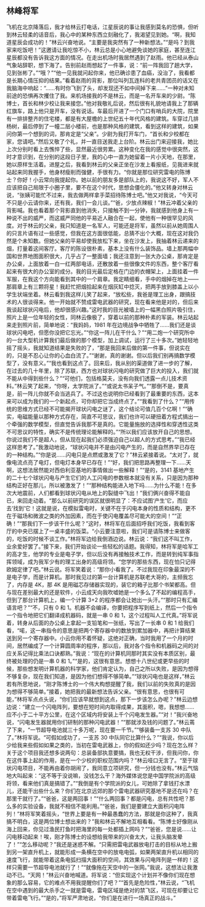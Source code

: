 ## 林峰将军

飞机在北京降落后，我才给林云打电话，江星辰说的事让我感到莫名的恐惧，但听到林云轻柔的话音后，我心中的某种东西立刻融化了，我渴望见到她。“啊，我知道星辰会成功的！”林云兴奋地说。“主要是我突然有了一种新想法。”“是吗？到我家来吃饭吧！”这邀请让我吃惊不小，林云总是小心地避免谈她的家庭，甚至连江星辰都没有告诉我这方面的情况。在走出机场时我居然遇到了赵雨。他已经从泰山气象站辞职，想下海了。告别前赵雨想起了一件事，说：“前一阵我回了趟大学，见到张彬了。”“哦？”“他一见我就问起你来，他已确诊患了血癌，没治了，我看都是长期心情压抑的结果。”看着赵雨的背影，那位叫列瓦连科的老共青团员的话又在我脑海中响起：“……有时你飞到了头，却发现还不如中间掉下来……”一种对未知前途的恐惧再次攫住了我。来机场接我的不是林云，而是一名开车来的少尉。“陈博士，首长和林少校让我来接您。”他对我敬礼后说，然后很有礼貌地请我上了那辆红旗车，路上他只是开车，没有说话。车最后开进了一个门口有哨兵的大院，院里有一排排整齐的住宅楼，都是有大屋檐的上世纪五十年代风格的建筑。车穿过几排杨树，最后停到了一幢二层小楼前，也是那种风格的建筑，看到这样的建筑，如果问你第一个想到的词，那肯定是“父亲”。少尉为我打开车门，“首长和少校都在家，您请吧。”然后又敬了个礼，并一直目送我走上台阶。林云出门来迎接我，她比上次分别时看上去憔悴了些，显然最近很劳累。这种变化在我的感觉中很突然，这时才意识到，在分别的这段日子里，我的心中一直为她留着一片小天地，在那里，她以原样生活着。进屋之后，我看到林云的父亲正坐在沙发上看报纸，见我进来就站起来同我握手，他身材瘦削而强健，手很有力。“你就是那位研究雷电的陈博士？你好！小云常向我提起你。她以前的朋友多是部队上的，我说这不好，军人不应该把自己局限于小圈子里，要不在这个时代，思想会僵化的。”他又转身对林云说，“张姨可能忙不过来，我去做两样拿手菜招待陈博士吧。”他又对我说，“今天可不只是小云请你来，还有我，我们一会儿谈。”“爸，少放点辣椒！”林云冲着父亲的背影喊。我也看着那个背影直到他消失，只接触不到一分钟，我就感到他身上有一种说不出的威严，而这威严同他的平易近人融合在一起，使他有一种很罕见的风度。对于林云的父亲，我只知道是一名军人，可能还是将军，虽然以前从她周围人的只言片语有过一些感觉，但我在这方面很低能，总猜不出个大概，现在这对我仍然是个未知数。但她父亲的平易却使我放松下来，坐在沙发上，我抽着林云递来的烟，打量着这间客厅。客厅的陈设很朴素，基本上没有什么装饰品。墙上那两幅中国和世界地图面积很大，几乎占了一整面墙；我还注意到一张大办公桌，那肯定是办公桌，上面放着一白一红两部电话，还散放着一些很像文件的东西，整个客厅看起来有很大的办公室的成分。我的目光最后定格在门边的衣帽架上，上面挂着一件军服，在我这个方向能看到其中的一个肩章。我定睛细看，手中的烟掉在地上——那肩章上有三颗将星！我赶忙把烟拾起来在烟灰缸中捻灭，把两手放到膝盖上以小学生状端坐着。林云看到我这样儿笑了起来，“放松些，我爸是理工出身，跟搞技术的人很谈得来。他一开始就不赞成雷电武器的研究，现在看来他是对的，但后来我谈起球状闪电后，他却很感兴趣。”这时我的目光被墙上的一幅黑白照片吸引住，照片上是一位年轻的女性，同林云像极了，穿着以前的那种朴素的军装。林云站起来走到照片前，简单地说：“我妈妈，1981 年在边境战争中牺牲了……我们还是谈球状闪电吧，但愿你没把它忘光。”“你这一阵儿在干什么？”“用二炮一个研究所中的一台大型机计算我们最后做的那个模型，加上调试，运行了三十多次。”她轻轻地摇了摇头，我就知道结果是失败的了，“那是我回来后做的第一件事，但说实在的，只是不忍心让你的心血白流了。”“谢谢，真的谢谢。但以后我们别再搞数学模型了，没有意义。”“我也看到这点了。回来后，我从别的渠道做了进一步的了解，在过去的几十年里，除了苏联，西方也对球状闪电的研究做了巨大的投入，我们就不能从中得到些什么？”“可他们，包括格莫夫，没有向我们透露一点儿技术资料。”林云笑了起来，“你呀，太学院派了。”“或说太书呆子气。”“那倒不是，要真是，前一阵儿你就不会当逃兵了。不过这也说明你已经看到了最重要的东西，这本来可以成为我们的一个新起点，可你却把它当成终点了。”“我看到了什么？”“用传统的思维方式已经不可能揭开球状闪电之谜了，这个结论可值几百个亿啊！”“确实，电磁能量以那种方式存在，简直不可思议，我们也许可以硬扭着方程式搞出一个牵强的数学模型，但直觉告诉我那不是真的。它能量施放的选择性和穿透性这类不可思议的特性，确实不是传统理论能解释的。”“所以我们应该放开自己的思想。你说过我们不是超人，但从现在起我们必须强迫自己以超人的方式思考。”“我已经这样思考了。”我激动地说，“球状闪电并不是由闪电产生的，而是自然界早已存在的一种结构。”“你是说……闪电只是点燃或激发了它？”林云紧接着说。“太对了，就像电流点亮了电灯，但电灯本身早已存在！”“好，我们把思路再整理一下……天啊，这想法居然能对西伯利亚基地的事情做出一些解释！”“是的，3141 基地产生的二十七个球状闪电与产生它们的人工闪电的参数根本就没有关系，只是因为那种结构正好在那儿，所以被激发了！”“那种结构能进入地下吗……为什么不能！在多次大地震前，人们都看到球状闪电从地上的裂缝中飞出！”我们俩兴奋得不能自已，来回走动着。“那么以前研究的误区就很明显了：不应试图‘产生’它，而应去‘找到’它！这就是说，在模拟雷电时，关键不在于闪电本身的性质和结构，更不在于磁场和微波之类的外加因素，而在于使闪电覆盖尽可能大的空间！”“正确！”“那我们下一步该干什么呢？”这时，林将军在后面招呼我们吃饭，我看到客厅的中央已摆上了一桌丰盛的饭菜。“小云要注意啦，我们可是请陈博士来做客的，吃饭的时候不谈工作。”林将军边给我倒酒边说。林云说：“我们这不叫工作，业余爱好罢了。”接下来，我们开始谈论一些轻松的话题。我得知，林将军是哈军工的高才生，他学的专业是电子学，但以后没有再接触技术工作，而是转到纯军事指挥领域，成为我军少有的理工出身的高级将领。“您学的那些东西，现在怕只记得欧姆定律了吧。”林云说。将军笑着说：“那你小看我了。不过我现在印象最深的不是电子学，而是计算机。那时我见过的第一台计算机是苏联老大哥的，主频我忘了，内存是 4K，那 4K 是用磁芯存储器实现的，装它的箱子比那个书架都高。但与现在差别最大的还是软件，小云成天向我吹嘘她是一个多么了不起的编程高手，但到了那台计算机上，编一个计算 3+2 的程序都会让她出一头汗。”“那时只有汇编语言吧？”“不，只有 0 和 1。机器不会编译，你要把程序写到纸上，然后一个指令一个指令地把它们翻译成机器码，就是一串 0 和 1，这个过程叫人工代真。”将军说着，转身从后面的办公桌上拿起一支铅笔和一张纸，写出了一长串 0 和 1 给我们看，“喏，这一串指令的意思是把两个寄存器中的数放到累加器中，再把计算结果送到另一个寄存器中。小云你用不着怀疑，这绝对正确，当时我用了一个月的时间，居然编成了一个计算圆周率的程序，那以后，我对各个指令和机器码之间的对应关系记得比乘法口诀都熟。”我说：“现在的计算机同那时其实没有本质区别，最终被处理的仍是一串 0 和 1。”“是的，这很有意思。想想十八世纪或更早些的时候，那些想发明计算机器的科学家，他们肯定认为，自己之所以失败，是因为想得不够复杂，现在我们知道，是因为他们想得不够简单。”“球状闪电也是这样，”林云若有所思地说，“刚才陈博士的一个伟大构想提醒了我，我们以前的失败真的是因为想得不够简单。”接着，她把我的最新想法告诉父亲。“很有意思，也很有可能，”林将军点点头说，“你们应该早就想到这点，那下一步该怎么办呢？”林云边想边说：“建立一个闪电阵列，要想在短时间内取得成果，其面积，嗯，我想想……应不小于二十平方公里，在这个区域内将安装上千个闪电发生器。”“对！”我兴奋地说，“闪电发生器就用你们研制的那种闪电武器！”“那就涉及钱的问题了。”林云蔫了下来，“一节超导电池就三十多万呢，现在要一千节。”“够装备一支苏 30 中队了。”林将军说。“可假如成功了，一支苏 30 中队同它比算什么？”“我说，你以后少给我来些假如如果之类的，当初在雷电武器上，你的假如还少吗？现在怎么样？关于这个项目我还想多说两句：总装备部执意要搞，我也无权干涉，但我问你，你在这件事上起的作用，是在一个少校的职权范围内吗？”林云哑口无言了。“至于球状闪电项目，不能再由着你胡闹了，我同意立项研究，但一分钱也没有。”林云气恼地大叫起来：“这不等于没说嘛，没钱怎么干？海外媒体说您是中国学院派的高级将领，看来他们真是搞错了。”“我倒是有个学院派的女儿，可她除了拿钱打水漂儿，还能干出些什么来？你们在北京远郊的那个雷电武器研究基地不是还在吗？在那里干就行了。”“爸爸，这是两回事！”“什么两回事？都是闪电，总有共性吧？那么多的实验设备，我就不相信不能利用。”“爸爸，我们是要建立大面积闪电阵列！”林将军笑着摇头，“世界上要是有一种最愚蠢的方法，那就是你这种了，我真搞不明白，这是两位博士想出来的？”我和林云不解地互相看看。“陈博士好像刚从海上回来，你见过渔民打鱼时把海里的每一处都插上网吗？”“爸爸，您是说……让闪电移动起来！唉，刚才陈博士的设想给我带来的兴奋太大，让我头脑发晕了！”“怎么移动呢？”我还是迷惑不解。“只需把雷电武器放电打击的目标从地上搬到另一架直升机上，就能形成一条横在空中的放电电弧，如果两架直升机以相同的速度飞行，就能带着这条电弧扫描大面积的空间，其效果与闪电阵列是一样的！这样只需要一节超导电池就行了！”“就像拖在天空中的一张网。”我说，这想法让我激动不已。“天网！”林云兴奋地喊道。将军说：“但实现这个计划并不像你们现在想象的那么容易，它的难点不用我提醒你们了吧？”“首先是危险性，”林云说，“飞机在空中遇到的最大杀手之一就是雷电，雷电区域是绝对的禁飞区，可现在却要让它带着雷电飞行。”“是的，”将军严肃地说，“你们是在进行一场真正的战斗。”